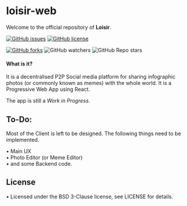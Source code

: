 # loisir-web

Welcome to the official repository of __Loisir__.

[![GitHub issues](https://img.shields.io/github/issues/Loisir/loisir-web?style=for-the-badge)](https://github.com/Loisir/loisir-web/issues)
[![GitHub license](https://img.shields.io/github/license/Loisir/loisir-web?style=for-the-badge)](https://github.com/Loisir/loisir-web)

[![GitHub forks](https://img.shields.io/github/forks/Loisir/loisir-web?style=for-the-badge)](https://github.com/Loisir/loisir-web/network/members)
![GitHub watchers](https://img.shields.io/github/watchers/Loisir/loisir-web?style=for-the-badge)
![GitHub Repo stars](https://img.shields.io/github/stars/Loisir/loisir-web?style=for-the-badge)

#### What is it?

It is a decentralised P2P Social media platform for sharing infographic photos (or commonly known as memes) with the whole world. It is a Progressive Web App using React.

The app is still a *Work in Progress*.

## To-Do:

Most of the Client is left to be designed. The following things need to be implemented.

• Main UX<br>
• Photo Editor (or Meme Editor)<br>
• and some Backend code.<br>

## License

• Licensed under the BSD 3-Clause license, see LICENSE for details.

